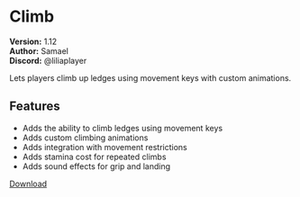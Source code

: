 # Climb

**Version:** 1.12  
**Author:** Samael  
**Discord:** @liliaplayer  

Lets players climb up ledges using movement keys with custom animations.

## Features

- Adds the ability to climb ledges using movement keys
- Adds custom climbing animations
- Adds integration with movement restrictions
- Adds stamina cost for repeated climbs
- Adds sound effects for grip and landing

[Download](https://github.com/LiliaFramework/Modules/raw/refs/heads/gh-pages/climb.zip)
